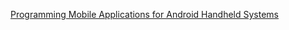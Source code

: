 [Programming Mobile Applications for Android Handheld Systems](https://www.coursera.org/course/android)
